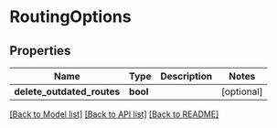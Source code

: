 # RoutingOptions

## Properties
Name | Type | Description | Notes
------------ | ------------- | ------------- | -------------
**delete_outdated_routes** | **bool** |  | [optional] 

[[Back to Model list]](../README.md#documentation-for-models) [[Back to API list]](../README.md#documentation-for-api-endpoints) [[Back to README]](../README.md)


